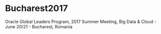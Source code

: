 # Bucharest2017
Oracle Global Leaders Program, 2017 Summer Meeting, Big Data &amp; Cloud - June 20/21 - Bucharest, Romania
